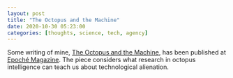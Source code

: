 ```yaml
---
layout: post
title: "The Octopus and the Machine"
date: 2020-10-30 05:23:00
categories: [thoughts, science, tech, agency]
---
```


Some writing of mine, [The Octopus and the Machine](https://epochemagazine.org/the-octopus-and-the-machine-be0bb0fc9f84), has been published at [Epoché Magazine](https://epochemagazine.org/). The piece considers what research in octopus intelligence can teach us about technological alienation.
